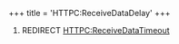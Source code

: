 +++
title = 'HTTPC:ReceiveDataDelay'
+++

1.  REDIRECT
    [HTTPC:ReceiveDataTimeout](HTTPC:ReceiveDataTimeout "wikilink")
